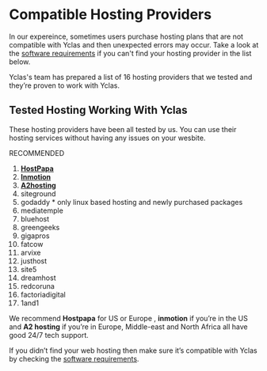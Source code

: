 
# Compatible Hosting Providers

 In our expereince, sometimes users purchase hosting plans that are not compatible with Yclas and then unexpected errors may occur.  Take a look at the [software requirements](Yclas-self-hosted-installation-software-requirements.md) if you can't find your hosting provider in the list below.

Yclas's team has prepared a list of 16 hosting providers that we tested and they’re proven to work with Yclas. 

## Tested Hosting Working With Yclas

These hosting providers have been all tested by us. You can use their hosting services without having any issues on your wesbite.

RECOMMENDED

1.  **[HostPapa](https://yclas.com/hosting-pro)**
2.  **[Inmotion](https://inmotion-hosting.evyy.net/c/1252522/260033/4222)**
3.  **[A2hosting](https://partners.a2hosting.com/solutions.php?id=4636)**
4.  siteground
5.  godaddy * only linux based hosting and newly purchased packages
6.  mediatemple
7.  bluehost
8.  greengeeks
9.  gigapros
10.  fatcow
11.  arvixe
12.  justhost
13.  site5
14.  dreamhost
15.  redcoruna
16.  factoriadigital
17.  1and1

We recommend   **Hostpapa**  for US or Europe ,  **inmotion**  if you’re in the US and  **A2 hosting**  if you’re in Europe, Middle-east and North Africa all have good 24/7 tech support.

If you didn’t find your web hosting then make sure it’s compatible with Yclas by checking the  [software requirements](Yclas-self-hosted-installation-software-requirements.md).
